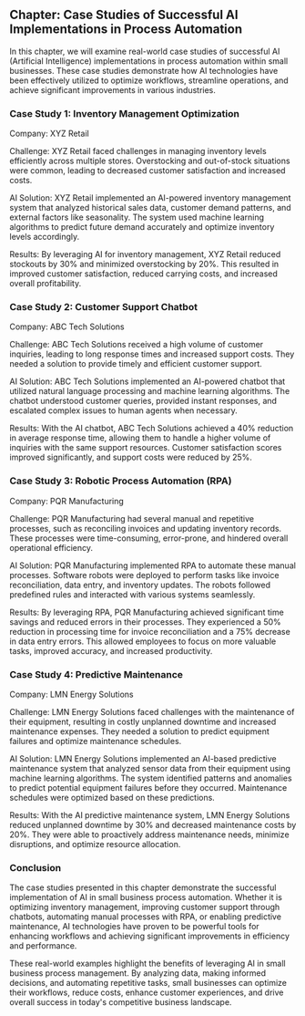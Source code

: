 Chapter: Case Studies of Successful AI Implementations in Process Automation
----------------------------------------------------------------------------

In this chapter, we will examine real-world case studies of successful AI (Artificial Intelligence) implementations in process automation within small businesses. These case studies demonstrate how AI technologies have been effectively utilized to optimize workflows, streamline operations, and achieve significant improvements in various industries.

### Case Study 1: Inventory Management Optimization

Company: XYZ Retail

Challenge: XYZ Retail faced challenges in managing inventory levels efficiently across multiple stores. Overstocking and out-of-stock situations were common, leading to decreased customer satisfaction and increased costs.

AI Solution: XYZ Retail implemented an AI-powered inventory management system that analyzed historical sales data, customer demand patterns, and external factors like seasonality. The system used machine learning algorithms to predict future demand accurately and optimize inventory levels accordingly.

Results: By leveraging AI for inventory management, XYZ Retail reduced stockouts by 30% and minimized overstocking by 20%. This resulted in improved customer satisfaction, reduced carrying costs, and increased overall profitability.

### Case Study 2: Customer Support Chatbot

Company: ABC Tech Solutions

Challenge: ABC Tech Solutions received a high volume of customer inquiries, leading to long response times and increased support costs. They needed a solution to provide timely and efficient customer support.

AI Solution: ABC Tech Solutions implemented an AI-powered chatbot that utilized natural language processing and machine learning algorithms. The chatbot understood customer queries, provided instant responses, and escalated complex issues to human agents when necessary.

Results: With the AI chatbot, ABC Tech Solutions achieved a 40% reduction in average response time, allowing them to handle a higher volume of inquiries with the same support resources. Customer satisfaction scores improved significantly, and support costs were reduced by 25%.

### Case Study 3: Robotic Process Automation (RPA)

Company: PQR Manufacturing

Challenge: PQR Manufacturing had several manual and repetitive processes, such as reconciling invoices and updating inventory records. These processes were time-consuming, error-prone, and hindered overall operational efficiency.

AI Solution: PQR Manufacturing implemented RPA to automate these manual processes. Software robots were deployed to perform tasks like invoice reconciliation, data entry, and inventory updates. The robots followed predefined rules and interacted with various systems seamlessly.

Results: By leveraging RPA, PQR Manufacturing achieved significant time savings and reduced errors in their processes. They experienced a 50% reduction in processing time for invoice reconciliation and a 75% decrease in data entry errors. This allowed employees to focus on more valuable tasks, improved accuracy, and increased productivity.

### Case Study 4: Predictive Maintenance

Company: LMN Energy Solutions

Challenge: LMN Energy Solutions faced challenges with the maintenance of their equipment, resulting in costly unplanned downtime and increased maintenance expenses. They needed a solution to predict equipment failures and optimize maintenance schedules.

AI Solution: LMN Energy Solutions implemented an AI-based predictive maintenance system that analyzed sensor data from their equipment using machine learning algorithms. The system identified patterns and anomalies to predict potential equipment failures before they occurred. Maintenance schedules were optimized based on these predictions.

Results: With the AI predictive maintenance system, LMN Energy Solutions reduced unplanned downtime by 30% and decreased maintenance costs by 20%. They were able to proactively address maintenance needs, minimize disruptions, and optimize resource allocation.

### Conclusion

The case studies presented in this chapter demonstrate the successful implementation of AI in small business process automation. Whether it is optimizing inventory management, improving customer support through chatbots, automating manual processes with RPA, or enabling predictive maintenance, AI technologies have proven to be powerful tools for enhancing workflows and achieving significant improvements in efficiency and performance.

These real-world examples highlight the benefits of leveraging AI in small business process management. By analyzing data, making informed decisions, and automating repetitive tasks, small businesses can optimize their workflows, reduce costs, enhance customer experiences, and drive overall success in today's competitive business landscape.
